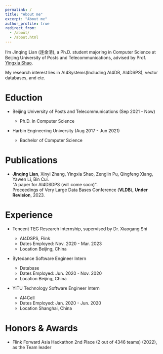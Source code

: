 ```yaml
---
permalink: /
title: "About me"
excerpt: "About me"
author_profile: true
redirect_from: 
  - /about/
  - /about.html
---
```


I’m Jinqing Lian (连金清), a Ph.D. student majoring in Computer Science at Beijing University of Posts and Telecommunications, advised by Prof. [Yingxia Shao](https://shaoyx.github.io/). 

My research interest lies in AI4Systems(Including AI4DB, AI4DSPS), vector databases, and etc. 

Eduction
======
- Beijing University of Posts and Telecommunications (Sep 2021 - Now)
    - Ph.D. in Computer Science

- Harbin Engineering University (Aug 2017 - Jun 2021)
    - Bachelor of Computer Science

Publications
======
- **Jinqing Lian**, Xinyi Zhang, Yingxia Shao, Zenglin Pu, Qingfeng Xiang, Yawen Li, Bin Cui.  
"A paper for AI4DSDPS (will come soon)".  
Proceedings of Very Large Data Bases Conference (**VLDB**), **Under Revision**, 2023.

Experience
======
- Tencent TEG Research Internship, supervised by Dr. Xiaogang Shi
    - AI4DSPS, Flink
    - Dates Employed: Nov. 2020 - Mar. 2023
    - Location Beijing, China

- Bytedance Software Engineer Intern
    - Database
    - Dates Employed: Jun. 2020 - Nov. 2020
    - Location Beijing, China

- YITU Technology Software Engineer Intern
    - AI4Cell
    - Dates Employed: Jan. 2020 - Jun. 2020
    - Location Shanghai, China

Honors & Awards
======
- Flink Forward Asia Hackathon 2nd Place (2 out of 4346 teams) (2022), as the Team leader
